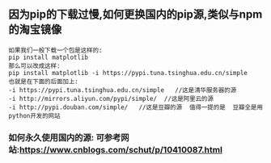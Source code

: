 ## 因为pip的下载过慢,如何更换国内的pip源,类似与npm的淘宝镜像
```
如果我们一般下载一个包是这样的:
pip install matplotlib
那么可以改成这样:
pip install matplotlib -i https://pypi.tuna.tsinghua.edu.cn/simple
也就是在下面的后面加上:
-i https://pypi.tuna.tsinghua.edu.cn/simple   //这是清华服务器的源
-i http://mirrors.aliyun.com/pypi/simple/  //这是阿里云的源
-i http://pypi.douban.com/simple/   //这是豆瓣的源  值得一提的是  豆瓣全是用python开发的网站
```
### 如何永久使用国内的源: 可参考网站:https://www.cnblogs.com/schut/p/10410087.html
